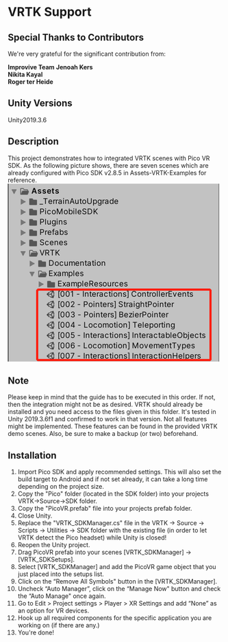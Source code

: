 # VRTK Support

## Special Thanks to Contributors
We're very grateful for the significant contribution from:    

**Improvive Team**
  **Jenoah Kers**   
  **Nikita Kayal**   
  **Roger ter Heide**   

## Unity Versions

Unity2019.3.6

## Description

This project demonstrates how to integrated VRTK scenes with Pico VR SDK.
As the following picture shows, there are seven scenes which are already configured with Pico SDK v2.8.5 in Assets-VRTK-Examples for reference.
![](1.jpg)

## Note

Please keep in mind that the guide has to be executed in this order. If not, then the integration might not be as desired. 
VRTK should already be installed and you need access to the files given in this folder. It's tested in Unity 2019.3.6f1 and confirmed to work in that version. 
Not all features might be implemented. These features can be found in the provided VRTK demo scenes. 
Also, be sure to make a backup (or two) beforehand.

## Installation

1. Import Pico SDK and apply recommended settings. This will also set the build target to Android and if not set already, it can take a long time depending on the project size. 
2. Copy the "Pico" folder (located in the SDK folder) into your projects VRTK->Source->SDK folder.
3. Copy the "PicoVR.prefab" file into your projects prefab folder.
4. Close Unity.
5. Replace the "VRTK_SDKManager.cs" file in the VRTK -> Source -> Scripts -> Utilities -> SDK folder with the existing file (in order to let VRTK detect the Pico headset) while Unity is closed!
6. Reopen the Unity project.
7. Drag PicoVR prefab into your scenes [VRTK_SDKManager] -> [VRTK_SDKSetups].
8. Select [VRTK_SDKManager] and add the PicoVR game object that you just placed into the setups list.
9. Click on the “Remove All Symbols" button in the [VRTK_SDKManager]. 
10. Uncheck “Auto Manager”, click on the “Manage Now" button and check the “Auto Manage" once again.
11. Go to Edit > Project settings > Player > XR Settings and add “None” as an option for VR devices.
12. Hook up all required components for the specific application you are working on (if there are any.)
13. You're done!
